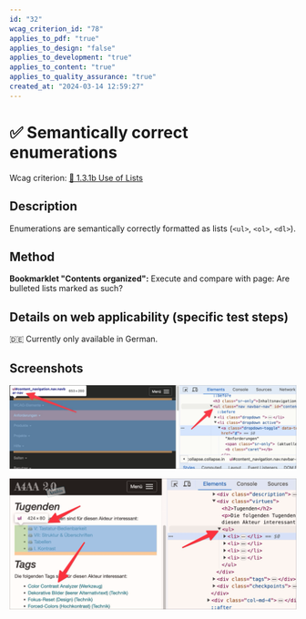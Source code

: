 ```yaml
---
id: "32"
wcag_criterion_id: "78"
applies_to_pdf: "true"
applies_to_design: "false"
applies_to_development: "true"
applies_to_content: "true"
applies_to_quality_assurance: "true"
created_at: "2024-03-14 12:59:27"
---
```


# ✅ Semantically correct enumerations

Wcag criterion: [📜 1.3.1b Use of Lists](..)

## Description

Enumerations are semantically correctly formatted as lists (`<ul>`, `<ol>`, `<dl>`).

## Method

**Bookmarklet "Contents organized":** Execute and compare with page: Are bulleted lists marked as such?

## Details on web applicability (specific test steps)

🇩🇪 Currently only available in German.

## Screenshots

![Navigations-Liste in A4AA](images/navigations-liste-in-a4aa.png)

![Diverse Listen in A4AA](images/diverse-listen-in-a4aa.png)